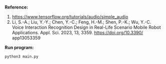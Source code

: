 **Reference:**
1. https://www.tensorflow.org/tutorials/audio/simple_audio
2. Li, S.-A.; Liu, Y.-Y.; Chen, Y.-C.; Feng, H.-M.; Shen, P.-K.; Wu, Y.-C. Voice Interaction Recognition Design in Real-Life Scenario Mobile Robot Applications. Appl. Sci. 2023, 13, 3359. https://doi.org/10.3390/ app13053359

**Run program:**

```bash
python3 main.py
```
